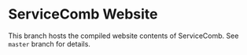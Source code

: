 # ServiceComb Website

This branch hosts the compiled website contents of ServiceComb. See `master` branch for details.